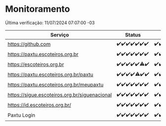 # Monitoramento

Última verificação: 11/07/2024 07:07:00 -03

|Serviço|Status|Últimas 24h|
|---|---|---|
|https://github.com|<span title="2024-07-04: OK=24">✔️</span><span title="2024-07-05: OK=24">✔️</span><span title="2024-07-06: OK=24">✔️</span><span title="2024-07-07: OK=23">✔️</span><span title="2024-07-08: OK=24">✔️</span><span title="2024-07-09: OK=24">✔️</span><span title="2024-07-10: OK=10">✔️</span>|<span title="10/07/2024 07:07:00 -03 : 200">✔️</span><span title="10/07/2024 08:05:00 -03 : 200">✔️</span><span title="10/07/2024 09:13:00 -03 : 200">✔️</span><span title="10/07/2024 10:11:00 -03 : 200">✔️</span><span title="10/07/2024 11:07:00 -03 : 200">✔️</span><span title="10/07/2024 12:08:00 -03 : 200">✔️</span><span title="10/07/2024 13:08:00 -03 : 200">✔️</span><span title="10/07/2024 14:06:00 -03 : 200">✔️</span><span title="10/07/2024 15:10:00 -03 : 200">✔️</span><span title="10/07/2024 16:07:00 -03 : 200">✔️</span><span title="10/07/2024 17:07:00 -03 : 200">✔️</span><span title="10/07/2024 18:06:00 -03 : 200">✔️</span><span title="10/07/2024 19:06:00 -03 : 200">✔️</span><span title="10/07/2024 20:07:00 -03 : 200">✔️</span><span title="10/07/2024 21:34:00 -03 : 200">✔️</span><span title="10/07/2024 22:57:00 -03 : 200">✔️</span><span title="10/07/2024 23:31:00 -03 : 200">✔️</span><span title="11/07/2024 00:10:00 -03 : 200">✔️</span><span title="11/07/2024 01:10:00 -03 : 200">✔️</span><span title="11/07/2024 02:07:00 -03 : 200">✔️</span><span title="11/07/2024 03:10:00 -03 : 200">✔️</span><span title="11/07/2024 04:07:00 -03 : 200">✔️</span><span title="11/07/2024 05:09:00 -03 : 200">✔️</span><span title="11/07/2024 06:07:00 -03 : 200">✔️</span><span title="11/07/2024 07:07:00 -03 : 200">✔️</span>|
|https://paxtu.escoteiros.org.br|<span title="2024-07-04: OK=24">✔️</span><span title="2024-07-05: OK=24">✔️</span><span title="2024-07-06: OK=24">✔️</span><span title="2024-07-07: OK=23">✔️</span><span title="2024-07-08: OK=24">✔️</span><span title="2024-07-09: OK=24">✔️</span><span title="2024-07-10: OK=10">✔️</span>|<span title="10/07/2024 07:07:00 -03 : 200">✔️</span><span title="10/07/2024 08:05:00 -03 : 200">✔️</span><span title="10/07/2024 09:13:00 -03 : 200">✔️</span><span title="10/07/2024 10:11:00 -03 : 200">✔️</span><span title="10/07/2024 11:07:00 -03 : 200">✔️</span><span title="10/07/2024 12:08:00 -03 : 200">✔️</span><span title="10/07/2024 13:08:00 -03 : 200">✔️</span><span title="10/07/2024 14:06:00 -03 : 200">✔️</span><span title="10/07/2024 15:10:00 -03 : 200">✔️</span><span title="10/07/2024 16:07:00 -03 : 200">✔️</span><span title="10/07/2024 17:07:00 -03 : 200">✔️</span><span title="10/07/2024 18:06:00 -03 : 200">✔️</span><span title="10/07/2024 19:06:00 -03 : 200">✔️</span><span title="10/07/2024 20:07:00 -03 : 200">✔️</span><span title="10/07/2024 21:34:00 -03 : 200">✔️</span><span title="10/07/2024 22:57:00 -03 : 200">✔️</span><span title="10/07/2024 23:31:00 -03 : 200">✔️</span><span title="11/07/2024 00:10:00 -03 : 200">✔️</span><span title="11/07/2024 01:10:00 -03 : 200">✔️</span><span title="11/07/2024 02:07:00 -03 : 200">✔️</span><span title="11/07/2024 03:10:00 -03 : 200">✔️</span><span title="11/07/2024 04:07:00 -03 : 200">✔️</span><span title="11/07/2024 05:09:00 -03 : 200">✔️</span><span title="11/07/2024 06:07:00 -03 : 200">✔️</span><span title="11/07/2024 07:07:00 -03 : 200">✔️</span>|
|https://escoteiros.org.br|<span title="2024-07-04: OK=24">✔️</span><span title="2024-07-05: OK=24">✔️</span><span title="2024-07-06: OK=24">✔️</span><span title="2024-07-07: OK=23">✔️</span><span title="2024-07-08: OK=24">✔️</span><span title="2024-07-09: OK=22, Falhas=2">⚠️</span><span title="2024-07-10: OK=10">✔️</span>|<span title="10/07/2024 07:07:00 -03 : 200">✔️</span><span title="10/07/2024 08:05:00 -03 : 200">✔️</span><span title="10/07/2024 09:13:00 -03 : 200">✔️</span><span title="10/07/2024 10:11:00 -03 : 200">✔️</span><span title="10/07/2024 11:07:00 -03 : 200">✔️</span><span title="10/07/2024 12:08:00 -03 : 200">✔️</span><span title="10/07/2024 13:08:00 -03 : 200">✔️</span><span title="10/07/2024 14:06:00 -03 : 200">✔️</span><span title="10/07/2024 15:10:00 -03 : 200">✔️</span><span title="10/07/2024 16:07:00 -03 : 200">✔️</span><span title="10/07/2024 17:07:00 -03 : 200">✔️</span><span title="10/07/2024 18:06:00 -03 : 200">✔️</span><span title="10/07/2024 19:06:00 -03 : 200">✔️</span><span title="10/07/2024 20:07:00 -03 : 200">✔️</span><span title="10/07/2024 21:34:00 -03 : 200">✔️</span><span title="10/07/2024 22:57:00 -03 : 200">✔️</span><span title="10/07/2024 23:31:00 -03 : 200">✔️</span><span title="11/07/2024 00:10:00 -03 : 200">✔️</span><span title="11/07/2024 01:10:00 -03 : 200">✔️</span><span title="11/07/2024 02:07:00 -03 : 200">✔️</span><span title="11/07/2024 03:10:00 -03 : 200">✔️</span><span title="11/07/2024 04:07:00 -03 : 200">✔️</span><span title="11/07/2024 05:09:00 -03 : 200">✔️</span><span title="11/07/2024 06:07:00 -03 : 200">✔️</span><span title="11/07/2024 07:07:00 -03 : 200">✔️</span>|
|https://paxtu.escoteiros.org.br/paxtu|<span title="2024-07-04: OK=24">✔️</span><span title="2024-07-05: OK=24">✔️</span><span title="2024-07-06: OK=24">✔️</span><span title="2024-07-07: OK=23">✔️</span><span title="2024-07-08: OK=23, Falhas=1">⚠️</span><span title="2024-07-09: OK=24">✔️</span><span title="2024-07-10: OK=10">✔️</span>|<span title="10/07/2024 07:07:00 -03 : 200">✔️</span><span title="10/07/2024 08:05:00 -03 : 200">✔️</span><span title="10/07/2024 09:13:00 -03 : 200">✔️</span><span title="10/07/2024 10:11:00 -03 : 200">✔️</span><span title="10/07/2024 11:07:00 -03 : 200">✔️</span><span title="10/07/2024 12:08:00 -03 : 200">✔️</span><span title="10/07/2024 13:08:00 -03 : 200">✔️</span><span title="10/07/2024 14:06:00 -03 : 200">✔️</span><span title="10/07/2024 15:10:00 -03 : 200">✔️</span><span title="10/07/2024 16:07:00 -03 : 200">✔️</span><span title="10/07/2024 17:07:00 -03 : 200">✔️</span><span title="10/07/2024 18:06:00 -03 : 200">✔️</span><span title="10/07/2024 19:06:00 -03 : 200">✔️</span><span title="10/07/2024 20:07:00 -03 : 200">✔️</span><span title="10/07/2024 21:34:00 -03 : 200">✔️</span><span title="10/07/2024 22:57:00 -03 : 200">✔️</span><span title="10/07/2024 23:31:00 -03 : 200">✔️</span><span title="11/07/2024 00:10:00 -03 : 200">✔️</span><span title="11/07/2024 01:10:00 -03 : 200">✔️</span><span title="11/07/2024 02:07:00 -03 : 200">✔️</span><span title="11/07/2024 03:10:00 -03 : 200">✔️</span><span title="11/07/2024 04:07:00 -03 : 200">✔️</span><span title="11/07/2024 05:09:00 -03 : 200">✔️</span><span title="11/07/2024 06:07:00 -03 : 200">✔️</span><span title="11/07/2024 07:07:00 -03 : 200">✔️</span>|
|https://paxtu.escoteiros.org.br/meupaxtu|<span title="2024-07-04: OK=24">✔️</span><span title="2024-07-05: OK=24">✔️</span><span title="2024-07-06: OK=24">✔️</span><span title="2024-07-07: OK=23">✔️</span><span title="2024-07-08: OK=24">✔️</span><span title="2024-07-09: OK=24">✔️</span><span title="2024-07-10: OK=10">✔️</span>|<span title="10/07/2024 07:07:00 -03 : 200">✔️</span><span title="10/07/2024 08:05:00 -03 : 200">✔️</span><span title="10/07/2024 09:13:00 -03 : 200">✔️</span><span title="10/07/2024 10:11:00 -03 : 200">✔️</span><span title="10/07/2024 11:07:00 -03 : 200">✔️</span><span title="10/07/2024 12:08:00 -03 : 200">✔️</span><span title="10/07/2024 13:08:00 -03 : 200">✔️</span><span title="10/07/2024 14:06:00 -03 : 200">✔️</span><span title="10/07/2024 15:10:00 -03 : 200">✔️</span><span title="10/07/2024 16:07:00 -03 : 200">✔️</span><span title="10/07/2024 17:07:00 -03 : 200">✔️</span><span title="10/07/2024 18:06:00 -03 : 200">✔️</span><span title="10/07/2024 19:06:00 -03 : 200">✔️</span><span title="10/07/2024 20:07:00 -03 : 200">✔️</span><span title="10/07/2024 21:34:00 -03 : 200">✔️</span><span title="10/07/2024 22:57:00 -03 : 200">✔️</span><span title="10/07/2024 23:31:00 -03 : 200">✔️</span><span title="11/07/2024 00:10:00 -03 : 200">✔️</span><span title="11/07/2024 01:10:00 -03 : 200">✔️</span><span title="11/07/2024 02:07:00 -03 : 200">✔️</span><span title="11/07/2024 03:10:00 -03 : 200">✔️</span><span title="11/07/2024 04:07:00 -03 : 200">✔️</span><span title="11/07/2024 05:09:00 -03 : 200">✔️</span><span title="11/07/2024 06:07:00 -03 : 200">✔️</span><span title="11/07/2024 07:07:00 -03 : 200">✔️</span>|
|https://sigue.escoteiros.org.br/siguenacional|<span title="2024-07-04: OK=24">✔️</span><span title="2024-07-05: OK=24">✔️</span><span title="2024-07-06: OK=24">✔️</span><span title="2024-07-07: OK=23">✔️</span><span title="2024-07-08: OK=24">✔️</span><span title="2024-07-09: OK=24">✔️</span><span title="2024-07-10: OK=10">✔️</span>|<span title="10/07/2024 07:07:00 -03 : 200">✔️</span><span title="10/07/2024 08:05:00 -03 : 200">✔️</span><span title="10/07/2024 09:13:00 -03 : 200">✔️</span><span title="10/07/2024 10:11:00 -03 : 200">✔️</span><span title="10/07/2024 11:07:00 -03 : 200">✔️</span><span title="10/07/2024 12:08:00 -03 : 200">✔️</span><span title="10/07/2024 13:08:00 -03 : 200">✔️</span><span title="10/07/2024 14:06:00 -03 : 200">✔️</span><span title="10/07/2024 15:10:00 -03 : 200">✔️</span><span title="10/07/2024 16:07:00 -03 : 200">✔️</span><span title="10/07/2024 17:07:00 -03 : 200">✔️</span><span title="10/07/2024 18:06:00 -03 : 200">✔️</span><span title="10/07/2024 19:06:00 -03 : 200">✔️</span><span title="10/07/2024 20:07:00 -03 : 200">✔️</span><span title="10/07/2024 21:34:00 -03 : 200">✔️</span><span title="10/07/2024 22:57:00 -03 : 200">✔️</span><span title="10/07/2024 23:31:00 -03 : 200">✔️</span><span title="11/07/2024 00:10:00 -03 : 200">✔️</span><span title="11/07/2024 01:10:00 -03 : 200">✔️</span><span title="11/07/2024 02:07:00 -03 : 200">✔️</span><span title="11/07/2024 03:10:00 -03 : 200">✔️</span><span title="11/07/2024 04:07:00 -03 : 200">✔️</span><span title="11/07/2024 05:09:00 -03 : 200">✔️</span><span title="11/07/2024 06:07:00 -03 : 200">✔️</span><span title="11/07/2024 07:07:00 -03 : 200">✔️</span>|
|https://id.escoteiros.org.br/|<span title="2024-07-04: OK=24">✔️</span><span title="2024-07-05: OK=24">✔️</span><span title="2024-07-06: OK=24">✔️</span><span title="2024-07-07: OK=23">✔️</span><span title="2024-07-08: OK=24">✔️</span><span title="2024-07-09: OK=24">✔️</span><span title="2024-07-10: OK=10">✔️</span>|<span title="10/07/2024 07:07:00 -03 : 200">✔️</span><span title="10/07/2024 08:05:00 -03 : 200">✔️</span><span title="10/07/2024 09:13:00 -03 : 200">✔️</span><span title="10/07/2024 10:11:00 -03 : 200">✔️</span><span title="10/07/2024 11:07:00 -03 : 200">✔️</span><span title="10/07/2024 12:08:00 -03 : 200">✔️</span><span title="10/07/2024 13:08:00 -03 : 200">✔️</span><span title="10/07/2024 14:06:00 -03 : 200">✔️</span><span title="10/07/2024 15:10:00 -03 : 200">✔️</span><span title="10/07/2024 16:07:00 -03 : 200">✔️</span><span title="10/07/2024 17:07:00 -03 : 200">✔️</span><span title="10/07/2024 18:06:00 -03 : 200">✔️</span><span title="10/07/2024 19:06:00 -03 : 200">✔️</span><span title="10/07/2024 20:07:00 -03 : 200">✔️</span><span title="10/07/2024 21:34:00 -03 : 200">✔️</span><span title="10/07/2024 22:57:00 -03 : 200">✔️</span><span title="10/07/2024 23:31:00 -03 : 200">✔️</span><span title="11/07/2024 00:10:00 -03 : 200">✔️</span><span title="11/07/2024 01:10:00 -03 : 200">✔️</span><span title="11/07/2024 02:07:00 -03 : 200">✔️</span><span title="11/07/2024 03:10:00 -03 : 200">✔️</span><span title="11/07/2024 04:07:00 -03 : 200">✔️</span><span title="11/07/2024 05:09:00 -03 : 200">✔️</span><span title="11/07/2024 06:07:00 -03 : 200">✔️</span><span title="11/07/2024 07:07:00 -03 : 200">✔️</span>|
|Paxtu Login|<span title="2024-07-04: OK=24">✔️</span><span title="2024-07-05: OK=24">✔️</span><span title="2024-07-06: OK=24">✔️</span><span title="2024-07-07: OK=23">✔️</span><span title="2024-07-08: OK=24">✔️</span><span title="2024-07-09: OK=24">✔️</span><span title="2024-07-10: OK=10">✔️</span>|<span title="10/07/2024 07:07:00 -03 : 200">✔️</span><span title="10/07/2024 08:05:00 -03 : 200">✔️</span><span title="10/07/2024 09:13:00 -03 : 200">✔️</span><span title="10/07/2024 10:11:00 -03 : 200">✔️</span><span title="10/07/2024 11:07:00 -03 : 200">✔️</span><span title="10/07/2024 12:08:00 -03 : 200">✔️</span><span title="10/07/2024 13:08:00 -03 : 200">✔️</span><span title="10/07/2024 14:06:00 -03 : 200">✔️</span><span title="10/07/2024 15:10:00 -03 : 200">✔️</span><span title="10/07/2024 16:07:00 -03 : 200">✔️</span><span title="10/07/2024 17:07:00 -03 : 200">✔️</span><span title="10/07/2024 18:06:00 -03 : 200">✔️</span><span title="10/07/2024 19:06:00 -03 : 200">✔️</span><span title="10/07/2024 20:07:00 -03 : 200">✔️</span><span title="10/07/2024 21:34:00 -03 : 200">✔️</span><span title="10/07/2024 22:57:00 -03 : 200">✔️</span><span title="10/07/2024 23:31:00 -03 : 200">✔️</span><span title="11/07/2024 00:10:00 -03 : 200">✔️</span><span title="11/07/2024 01:10:00 -03 : 200">✔️</span><span title="11/07/2024 02:07:00 -03 : 200">✔️</span><span title="11/07/2024 03:10:00 -03 : 200">✔️</span><span title="11/07/2024 04:07:00 -03 : 200">✔️</span><span title="11/07/2024 05:09:00 -03 : 200">✔️</span><span title="11/07/2024 06:07:00 -03 : 200">✔️</span><span title="11/07/2024 07:07:00 -03 : 200">✔️</span>|
